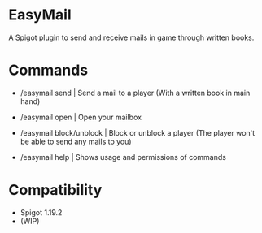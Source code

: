 # EasyMail
   A Spigot plugin to send and receive mails in game through written books.

# Commands
   - /easymail send <player> | Send a mail to a player (With a written book in main hand)

   - /easymail open | Open your mailbox

   - /easymail block/unblock <player> | Block or unblock a player (The player won't be able to send any mails to you)

   - /easymail help <page> | Shows usage and permissions of commands

# Compatibility
   - Spigot 1.19.2
  - (WIP)
